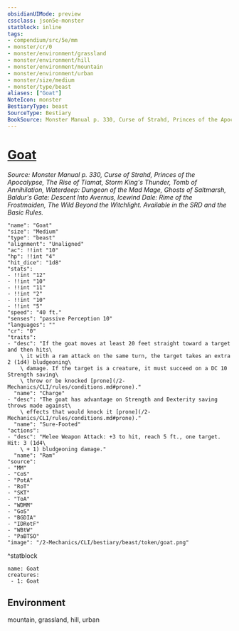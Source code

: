 ```yaml
---
obsidianUIMode: preview
cssclass: json5e-monster
statblock: inline
tags:
- compendium/src/5e/mm
- monster/cr/0
- monster/environment/grassland
- monster/environment/hill
- monster/environment/mountain
- monster/environment/urban
- monster/size/medium
- monster/type/beast
aliases: ["Goat"]
NoteIcon: monster
BestiaryType: beast
SourceType: Bestiary
BookSource: Monster Manual p. 330, Curse of Strahd, Princes of the Apocalypse, The Rise of Tiamat, Storm King's Thunder, Tomb of Annihilation, Waterdeep: Dungeon of the Mad Mage, Ghosts of Saltmarsh, Baldur's Gate: Descent Into Avernus, Icewind Dale: Rime of the Frostmaiden, The Wild Beyond the Witchlight. Available in the SRD and the Basic Rules.
---
```

# [Goat](2-Mechanics/CLI/bestiary/beast/goat.md)
*Source: Monster Manual p. 330, Curse of Strahd, Princes of the Apocalypse, The Rise of Tiamat, Storm King's Thunder, Tomb of Annihilation, Waterdeep: Dungeon of the Mad Mage, Ghosts of Saltmarsh, Baldur's Gate: Descent Into Avernus, Icewind Dale: Rime of the Frostmaiden, The Wild Beyond the Witchlight. Available in the SRD and the Basic Rules.*  

```statblock
"name": "Goat"
"size": "Medium"
"type": "beast"
"alignment": "Unaligned"
"ac": !!int "10"
"hp": !!int "4"
"hit_dice": "1d8"
"stats":
- !!int "12"
- !!int "10"
- !!int "11"
- !!int "2"
- !!int "10"
- !!int "5"
"speed": "40 ft."
"senses": "passive Perception 10"
"languages": ""
"cr": "0"
"traits":
- "desc": "If the goat moves at least 20 feet straight toward a target and then hits\
    \ it with a ram attack on the same turn, the target takes an extra 2 (1d4) bludgeoning\
    \ damage. If the target is a creature, it must succeed on a DC 10 Strength saving\
    \ throw or be knocked [prone](/2-Mechanics/CLI/rules/conditions.md#prone)."
  "name": "Charge"
- "desc": "The goat has advantage on Strength and Dexterity saving throws made against\
    \ effects that would knock it [prone](/2-Mechanics/CLI/rules/conditions.md#prone)."
  "name": "Sure-Footed"
"actions":
- "desc": "Melee Weapon Attack: +3 to hit, reach 5 ft., one target. Hit: 3 (1d4\
    \ + 1) bludgeoning damage."
  "name": "Ram"
"source":
- "MM"
- "CoS"
- "PotA"
- "RoT"
- "SKT"
- "ToA"
- "WDMM"
- "GoS"
- "BGDIA"
- "IDRotF"
- "WBtW"
- "PaBTSO"
"image": "/2-Mechanics/CLI/bestiary/beast/token/goat.png"
```
^statblock

```encounter-table
name: Goat
creatures:
 - 1: Goat
```

## Environment

mountain, grassland, hill, urban